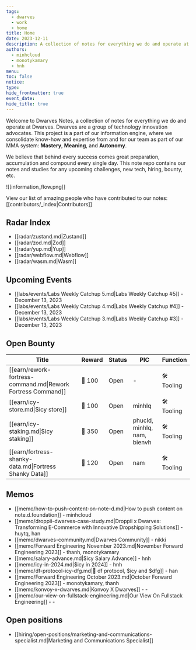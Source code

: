```yaml
---
tags:
  - dwarves
  - work
  - home
title: Home
date: 2023-12-11
description: A collection of notes for everything we do and operate at Dwarves. This is where we keep our internal notes.
authors:
  - minhcloud
  - monotykamary
  - hnh
menu: 
toc: false
notice: 
type: 
hide_frontmatter: true
event_date: 
hide_title: true
---
```

Welcome to Dwarves Notes, a collection of notes for everything we do and operate at Dwarves. Dwarves are a group of technology innovation advocates. This project is a part of our information engine, where we consolidate know-how and expertise from and for our team as part of our MMA system: **Mastery**, **Meaning**, and **Autonomy**.

We believe that behind every success comes great preparation, accumulation and compound every single day. This note repo contains our notes and studies for any upcoming challenges, new tech, hiring, bounty, etc.


![[information_flow.png]]

View our list of amazing people who have contributed to our notes: [[contributors/_index|Contributors]]
## Radar Index

<!-- col-2 #1 -->
- [[radar/zustand.md|Zustand]]
- [[radar/zod.md|Zod]]
- [[radar/yup.md|Yup]]
- [[radar/webflow.md|Webflow]]
- [[radar/wasm.md|Wasm]]

<!-- /col-2 #1 -->
## Upcoming Events

- [[labs/events/Labs Weekly Catchup 5.md|Labs Weekly Catchup #5]] - December 13, 2023
- [[labs/events/Labs Weekly Catchup 4.md|Labs Weekly Catchup #4]] - December 13, 2023
- [[labs/events/Labs Weekly Catchup 3.md|Labs Weekly Catchup #3]] - December 13, 2023


## Open Bounty

| Title                                                        | Reward | Status | PIC                         | Function    |
| ------------------------------------------------------------ | ------ | ------ | --------------------------- | ----------- |
| [[earn/rework-fortress-command.md\|Rework Fortress Command]] | 🧊 100 | Open   | \-                          | 🛠️ Tooling |
| [[earn/icy-store.md\|$icy store]]                            | 🧊 100 | Open   | minhlq                      | 🛠️ Tooling |
| [[earn/icy-staking.md\|$icy staking]]                        | 🧊 350 | Open   | phucld, minhlq, nam, bienvh | 🛠️ Tooling |
| [[earn/fortress-shanky-data.md\|Fortress Shanky Data]]       | 🧊 120 | Open   | nam                         | 🛠️ Tooling |


## Memos

- [[memo/how-to-push-content-on-note-d.md|How to push content on note.d.foundation]] - minhcloud
- [[memo/droppii-dwarves-case-study.md|Droppii x Dwarves: Transforming E-Commerce with Innovative Dropshipping Solutions]] - huytq, han
- [[memo/dwarves-community.md|Dwarves Community]] - nikki
- [[memo/Forward Engineering November 2023.md|November Forward Engineering 2023]] - thanh, monotykamary
- [[memo/salary-advance.md|$icy Salary Advance]] - hnh
- [[memo/icy-in-2024.md|$icy in 2024]] - hnh
- [[memo/df-protocol-icy-dfg.md|💠 df protocol, $icy and $dfg]] - han
- [[memo/Forward Engineering October 2023.md|October Forward Engineering 2023]] - monotykamary, thanh
- [[memo/konvoy-x-dwarves.md|Konvoy X Dwarves]] - \-
- [[memo/our-view-on-fullstack-engineering.md|Our View On Fullstack Engineering]] - \-

## Open positions
- [[hiring/open-positions/marketing-and-communications-specialist.md|Marketing and Communications Specialist]]
